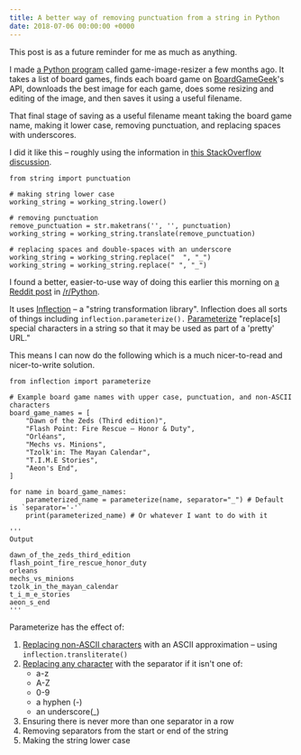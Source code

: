 ```yaml
---
title: A better way of removing punctuation from a string in Python
date: 2018-07-06 00:00:00 +0000
---
```

This post is as a future reminder for me as much as anything.

I made [a Python program](https://github.com/edjw/game-image-resizer) called game-image-resizer a few months ago. It takes a list of board games, finds each board game on [BoardGameGeek](http://boardgamegeek.com/)'s API, downloads the best image for each game, does some resizing and editing of the image, and then saves it using a useful filename.

That final stage of saving as a useful filename meant taking the board game name, making it lower case, removing punctuation, and replacing spaces with underscores.

I did it like this – roughly using the information in [this StackOverflow discussion](https://stackoverflow.com/questions/265960/best-way-to-strip-punctuation-from-a-string-in-python).

    from string import punctuation
    
    # making string lower case
    working_string = working_string.lower()
    
    # removing punctuation
    remove_punctuation = str.maketrans('', '', punctuation)
    working_string = working_string.translate(remove_punctuation)
    
    # replacing spaces and double-spaces with an underscore
    working_string = working_string.replace("  ", "_")
    working_string = working_string.replace(" ", "_")

I found a better, easier-to-use way of doing this earlier this morning on [a Reddit post](https://www.reddit.com/r/Python/comments/8wc2vi/5_rarely_mentioned_but_super_useful_packages_you/) in [/r/Python](https://www.reddit.com/r/Python).

It uses [Inflection](https://inflection.readthedocs.io/en/latest/) – a "string transformation library". Inflection does all sorts of things including `inflection.parameterize().` [Parameterize](https://inflection.readthedocs.io/en/latest/index.html#inflection.parameterize) "replace\[s\] special characters in a string so that it may be used as part of a 'pretty' URL."

This means I can now do the following which is a much nicer-to-read and nicer-to-write solution.

    from inflection import parameterize
    
    # Example board game names with upper case, punctuation, and non-ASCII characters
    board_game_names = [
        "Dawn of the Zeds (Third edition)",
        "Flash Point: Fire Rescue – Honor & Duty",
        "Orléans",
        "Mechs vs. Minions",
        "Tzolk'in: The Mayan Calendar",
        "T.I.M.E Stories",
        "Aeon's End",
    ]
    
    for name in board_game_names:
        parameterized_name = parameterize(name, separator="_") # Default is `separator='-'`
        print(parameterized_name) # Or whatever I want to do with it
    
    '''
    Output
    
    dawn_of_the_zeds_third_edition
    flash_point_fire_rescue_honor_duty
    orleans
    mechs_vs_minions
    tzolk_in_the_mayan_calendar
    t_i_m_e_stories
    aeon_s_end
    '''

Parameterize has the effect of:

1. [Replacing non-ASCII characters](https://inflection.readthedocs.io/en/latest/_modules/inflection.html#transliterate) with an ASCII approximation – using `inflection.transliterate()`
2. [Replacing any character](https://inflection.readthedocs.io/en/latest/_modules/inflection.html#parameterize) with the separator if it isn't one of:
   * a-z
   * A-Z
   * 0-9
   * a hyphen (-)
   * an underscore(_)
3. Ensuring there is never more than one separator in a row
4. Removing separators from the start or end of the string
5. Making the string lower case